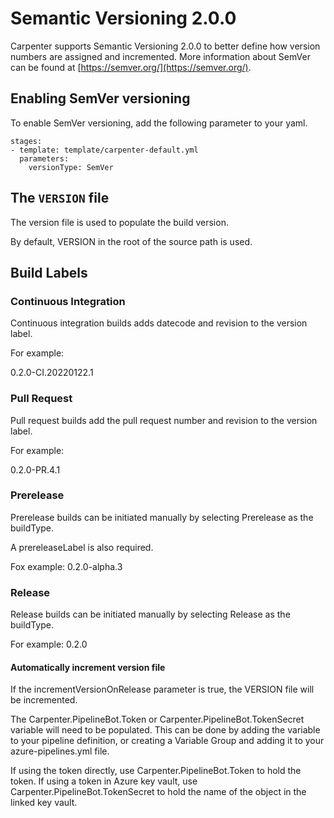 # Semantic Versioning 2.0.0

Carpenter supports Semantic Versioning 2.0.0 to better define how version numbers are assigned and incremented. More information about SemVer can be found at [https://semver.org/](https://semver.org/).

## Enabling SemVer versioning

To enable SemVer versioning, add the following parameter to your yaml.

```
stages:
- template: template/carpenter-default.yml
  parameters:
    versionType: SemVer
```

## The `VERSION` file

The version file is used to populate the build version.

By default, VERSION in the root of the source path is used.

## Build Labels

### Continuous Integration

Continuous integration builds adds datecode and revision to the version label.

For example:

0.2.0-CI.20220122.1

### Pull Request

Pull request builds add the pull request number and revision to the version label.

For example:

0.2.0-PR.4.1

### Prerelease

Prerelease builds can be initiated manually by selecting Prerelease as the buildType.

A prereleaseLabel is also required.

Fox example:
0.2.0-alpha.3

### Release

Release builds can be initiated manually by selecting Release as the buildType.

For example:
0.2.0

#### Automatically increment version file

If the incrementVersionOnRelease parameter is true, the VERSION file will be incremented.

The Carpenter.PipelineBot.Token or Carpenter.PipelineBot.TokenSecret variable will need to be populated. This can be done by adding the variable to your pipeline definition, or creating a Variable Group and adding it to your azure-pipelines.yml file.

If using the token directly, use Carpenter.PipelineBot.Token to hold the token.
If using a token in Azure key vault, use Carpenter.PipelineBot.TokenSecret to hold the name of the object in the linked key vault.
